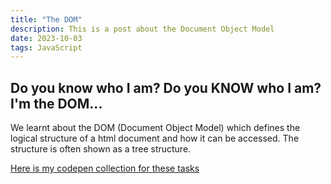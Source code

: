 ```yaml
---
title: "The DOM"
description: This is a post about the Document Object Model
date: 2023-10-03
tags: JavaScript
---
```

## Do you know who I am? Do you KNOW who I am? I'm the DOM...

We learnt about the DOM (Document Object Model) which defines the logical structure of a html document and how it can be accessed. The structure is often shown as a tree structure. 
<a href="https://en.wikipedia.org/wiki/Document_Object_Model"><img scrc= "https://upload.wikimedia.org/wikipedia/commons/thumb/5/5a/DOM-model.svg/1920px-DOM-model.svg.png"></a> 

<a href="https://codepen.io/collection/qOJQOq">Here is my codepen collection for these tasks</a>
